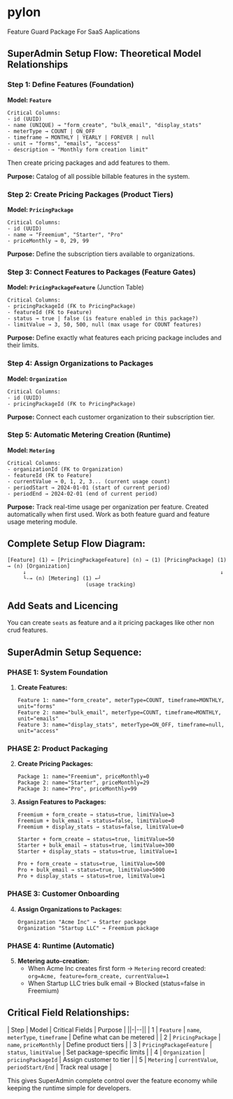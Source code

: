 # pylon
Feature Guard Package For SaaS Aaplications


## SuperAdmin Setup Flow: Theoretical Model Relationships

### **Step 1: Define Features (Foundation)**
**Model: `Feature`**
```
Critical Columns:
- id (UUID)
- name (UNIQUE) → "form_create", "bulk_email", "display_stats"
- meterType → COUNT | ON_OFF
- timeframe → MONTHLY | YEARLY | FOREVER | null
- unit → "forms", "emails", "access"
- description → "Monthly form creation limit"
```

Then create pricing packages and add features to them. 

**Purpose:** Catalog of all possible billable features in the system.



### **Step 2: Create Pricing Packages (Product Tiers)**
**Model: `PricingPackage`**
```
Critical Columns:
- id (UUID) 
- name → "Freemium", "Starter", "Pro"
- priceMonthly → 0, 29, 99
```

**Purpose:** Define the subscription tiers available to organizations.



### **Step 3: Connect Features to Packages (Feature Gates)**
**Model: `PricingPackageFeature`** (Junction Table)
```
Critical Columns:
- pricingPackageId (FK to PricingPackage)
- featureId (FK to Feature)
- status → true | false (is feature enabled in this package?)
- limitValue → 3, 50, 500, null (max usage for COUNT features)
```

**Purpose:** Define exactly what features each pricing package includes and their limits.



### **Step 4: Assign Organizations to Packages**
**Model: `Organization`**
```
Critical Columns:
- id (UUID)
- pricingPackageId (FK to PricingPackage)
```

**Purpose:** Connect each customer organization to their subscription tier.


### **Step 5: Automatic Metering Creation (Runtime)**
**Model: `Metering`**
```
Critical Columns:
- organizationId (FK to Organization) 
- featureId (FK to Feature)
- currentValue → 0, 1, 2, 3... (current usage count)
- periodStart → 2024-01-01 (start of current period)
- periodEnd → 2024-02-01 (end of current period)
```

**Purpose:** Track real-time usage per organization per feature. Created automatically when first used. Work as both feature guard and feature usage metering module.



## Complete Setup Flow Diagram:

```
[Feature] (1) ← [PricingPackageFeature] (n) → (1) [PricingPackage] (1) → (n) [Organization]
     ↓                                                              ↓
     └-→ (n) [Metering] (1) ←┘
                         (usage tracking)
```
## Add Seats and Licencing 

You can create `seats` as feature and a it pricing packages like other non crud features. 

## SuperAdmin Setup Sequence:

### **PHASE 1: System Foundation**
1. **Create Features:**
   ```
   Feature 1: name="form_create", meterType=COUNT, timeframe=MONTHLY, unit="forms"
   Feature 2: name="bulk_email", meterType=COUNT, timeframe=MONTHLY, unit="emails"  
   Feature 3: name="display_stats", meterType=ON_OFF, timeframe=null, unit="access"
   ```

### **PHASE 2: Product Packaging**
2. **Create Pricing Packages:**
   ```
   Package 1: name="Freemium", priceMonthly=0
   Package 2: name="Starter", priceMonthly=29  
   Package 3: name="Pro", priceMonthly=99
   ```

3. **Assign Features to Packages:**
   ```
   Freemium + form_create → status=true, limitValue=3
   Freemium + bulk_email → status=false, limitValue=0
   Freemium + display_stats → status=false, limitValue=0
   
   Starter + form_create → status=true, limitValue=50
   Starter + bulk_email → status=true, limitValue=300
   Starter + display_stats → status=true, limitValue=1
   
   Pro + form_create → status=true, limitValue=500
   Pro + bulk_email → status=true, limitValue=5000  
   Pro + display_stats → status=true, limitValue=1
   ```

### **PHASE 3: Customer Onboarding**
4. **Assign Organizations to Packages:**
   ```
   Organization "Acme Inc" → Starter package
   Organization "Startup LLC" → Freemium package
   ```

### **PHASE 4: Runtime (Automatic)**
5. **Metering auto-creation:**
   - When Acme Inc creates first form → `Metering` record created: `org=Acme, feature=form_create, currentValue=1`
   - When Startup LLC tries bulk email → Blocked (status=false in Freemium)




## Critical Field Relationships:

| Step | Model | Critical Fields | Purpose |
||-|--||
| 1 | `Feature` | `name`, `meterType`, `timeframe` | Define what can be metered |
| 2 | `PricingPackage` | `name`, `priceMonthly` | Define product tiers |
| 3 | `PricingPackageFeature` | `status`, `limitValue` | Set package-specific limits |
| 4 | `Organization` | `pricingPackageId` | Assign customer to tier |
| 5 | `Metering` | `currentValue`, `periodStart/End` | Track real usage |

This gives SuperAdmin complete control over the feature economy while keeping the runtime simple for developers.
